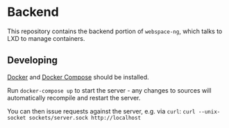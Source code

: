 # Backend
This repository contains the backend portion of `webspace-ng`, which talks to LXD to manage containers.

## Developing
[Docker](https://docs.docker.com/install/) and [Docker Compose](https://docs.docker.com/compose/install/) should be
installed.

Run `docker-compose up` to start the server - any changes to sources will automatically recompile and restart the
server.

You can then issue requests against the server, e.g. via `curl`:
`curl --unix-socket sockets/server.sock http://localhost`
